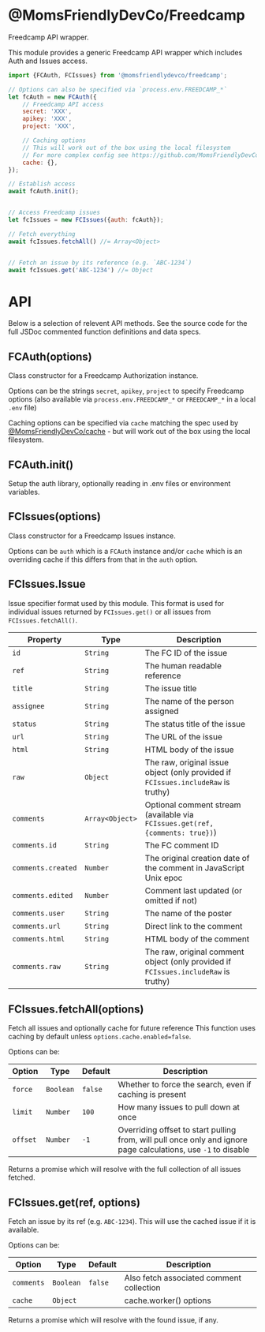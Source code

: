 @MomsFriendlyDevCo/Freedcamp
============================
Freedcamp API wrapper.

This module provides a generic Freedcamp API wrapper which includes Auth and Issues access.

```javascript
import {FCAuth, FCIssues} from '@momsfriendlydevco/freedcamp';

// Options can also be specified via `process.env.FREEDCAMP_*`
let fcAuth = new FCAuth({
    // Freedcamp API access
    secret: 'XXX',
    apikey: 'XXX',
    project: 'XXX',

    // Caching options
    // This will work out of the box using the local filesystem
    // For more complex config see https://github.com/MomsFriendlyDevCo/generic-cache
    cache: {},
});

// Establish access
await fcAuth.init();


// Access Freedcamp issues
let fcIssues = new FCIssues({auth: fcAuth});

// Fetch everything
await fcIssues.fetchAll() //= Array<Object>


// Fetch an issue by its reference (e.g. `ABC-1234`)
await fcIssues.get('ABC-1234') //= Object
```


API
===
Below is a selection of relevent API methods. See the source code for the full JSDoc commented function definitions and data specs.


FCAuth(options)
---------------
Class constructor for a Freedcamp Authorization instance.

Options can be the strings `secret`, `apikey`, `project` to specify Freedcamp options (also available via `process.env.FREEDCAMP_*` or `FREEDCAMP_*` in a local `.env` file)

Caching options can be specified via `cache` matching the spec used by [@MomsFriendlyDevCo/cache](https://github.com/MomsFriendlyDevCo/generic-cache) - but will work out of the box using the local filesystem.


FCAuth.init()
-------------
Setup the auth library, optionally reading in .env files or environment variables.


FCIssues(options)
-----------------
Class constructor for a Freedcamp Issues instance.

Options can be `auth` which is a `FCAuth` instance and/or `cache` which is an overriding cache if this differs from that in the `auth` option.


FCIssues.Issue
--------------
Issue specifier format used by this module.
This format is used for individual issues returned by `FCIssues.get()` or all issues from `FCIssues.fetchAll()`.

| Property           | Type            | Description                                                                         |
|--------------------|-----------------|-------------------------------------------------------------------------------------|
| `id`               | `String`        | The FC ID of the issue                                                              |
| `ref`              | `String`        | The human readable reference                                                        |
| `title`            | `String`        | The issue title                                                                     |
| `assignee`         | `String`        | The name of the person assigned                                                     |
| `status`           | `String`        | The status title of the issue                                                       |
| `url`              | `String`        | The URL of the issue                                                                |
| `html`             | `String`        | HTML body of the issue                                                              |
| `raw`              | `Object`        | The raw, original issue object (only provided if `FCIssues.includeRaw` is truthy)   |
| `comments`         | `Array<Object>` | Optional comment stream (available via `FCIssues.get(ref, {comments: true})`)       |
| `comments.id`      | `String`        | The FC comment ID                                                                   |
| `comments.created` | `Number`        | The original creation date of the comment in JavaScript Unix epoc                   |
| `comments.edited`  | `Number`        | Comment last updated (or omitted if not)                                            |
| `comments.user`    | `String`        | The name of the poster                                                              |
| `comments.url`     | `String`        | Direct link to the comment                                                          |
| `comments.html`    | `String`        | HTML body of the comment                                                            |
| `comments.raw`     | `String`        | The raw, original comment object (only provided if `FCIssues.includeRaw` is truthy) |



FCIssues.fetchAll(options)
--------------------------
Fetch all issues and optionally cache for future reference
This function uses caching by default unless `options.cache.enabled=false`.

Options can be:

| Option   | Type      | Default | Description                                                                                                    |
|----------|-----------|---------|----------------------------------------------------------------------------------------------------------------|
| `force`  | `Boolean` | `false` | Whether to force the search, even if caching is present                                                        |
| `limit`  | `Number`  | `100`   | How many issues to pull down at once                                                                           |
| `offset` | `Number`  | `-1`    | Overriding offset to start pulling from, will pull once only and ignore page calculations, use `-1` to disable |

Returns a promise which will resolve with the full collection of all issues fetched.


FCIssues.get(ref, options)
--------------------------
Fetch an issue by its ref (e.g. `ABC-1234`).
This will use the cached issue if it is available.

Options can be:


| Option     | Type      | Default | Description                              |
|------------|-----------|---------|------------------------------------------|
| `comments` | `Boolean` | `false` | Also fetch associated comment collection |
| `cache`    | `Object`  |         | cache.worker() options                   |

Returns a promise which will resolve with the found issue, if any.

